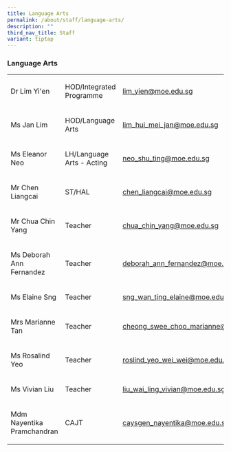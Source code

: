 ```yaml
---
title: Language Arts
permalink: /about/staff/language-arts/
description: ""
third_nav_title: Staff
variant: tiptap
---
```

<h3>Language Arts</h3><table><tbody><tr><td rowspan="1" colspan="1"><p>Dr Lim Yi'en</p></td><td rowspan="1" colspan="1"><p>HOD/Integrated Programme</p></td><td rowspan="1" colspan="1"><p><a href="mailto:lim_yien@moe.edu.sg" rel="noopener noreferrer nofollow" target="_blank">lim_yien@moe.edu.sg</a></p></td></tr><tr><td rowspan="1" colspan="1"><p>Ms Jan Lim</p></td><td rowspan="1" colspan="1"><p>HOD/Language Arts</p></td><td rowspan="1" colspan="1"><p><a href="mailto:lim_hui_mei_jan@moe.edu.sg" rel="noopener noreferrer nofollow" target="_blank">lim_hui_mei_jan@moe.edu.sg</a></p></td></tr><tr><td rowspan="1" colspan="1"><p>Ms Eleanor Neo</p></td><td rowspan="1" colspan="1"><p>LH/Language Arts - Acting</p></td><td rowspan="1" colspan="1"><p><a href="mailto:neo_shu_ting@moe.edu.sg" rel="noopener noreferrer nofollow" target="_blank">neo_shu_ting@moe.edu.sg</a></p></td></tr><tr><td rowspan="1" colspan="1"><p>Mr Chen Liangcai</p></td><td rowspan="1" colspan="1"><p>ST/HAL</p></td><td rowspan="1" colspan="1"><p><a href="mailto:chen_liangcai@moe.edu.sg" rel="noopener noreferrer nofollow" target="_blank">chen_liangcai@moe.edu.sg</a></p></td></tr><tr><td rowspan="1" colspan="1"><p>Mr Chua Chin Yang</p></td><td rowspan="1" colspan="1"><p>Teacher</p></td><td rowspan="1" colspan="1"><p><a href="mailto:chua_chin_yang@moe.edu.sg" rel="noopener noreferrer nofollow" target="_blank">chua_chin_yang@moe.edu.sg</a></p></td></tr><tr><td rowspan="1" colspan="1"><p>Ms Deborah Ann Fernandez</p></td><td rowspan="1" colspan="1"><p>Teacher</p></td><td rowspan="1" colspan="1"><p><a href="mailto:deborah_ann_fernandez@moe.edu.sg" rel="noopener noreferrer nofollow" target="_blank">deborah_ann_fernandez@moe.edu.sg</a></p></td></tr><tr><td rowspan="1" colspan="1"><p>Ms Elaine Sng</p></td><td rowspan="1" colspan="1"><p>Teacher</p></td><td rowspan="1" colspan="1"><p><a href="mailto:sng_wan_ting_elaine@moe.edu.sg" rel="noopener noreferrer nofollow" target="_blank">sng_wan_ting_elaine@moe.edu.sg</a></p></td></tr><tr><td rowspan="1" colspan="1"><p>Mrs Marianne Tan</p></td><td rowspan="1" colspan="1"><p>Teacher</p></td><td rowspan="1" colspan="1"><p><a href="mailto:cheong_swee_choo_marianne@moe.edu.sg" rel="noopener noreferrer nofollow" target="_blank">cheong_swee_choo_marianne@moe.edu.sg</a></p></td></tr><tr><td rowspan="1" colspan="1"><p>Ms Rosalind Yeo</p></td><td rowspan="1" colspan="1"><p>Teacher</p></td><td rowspan="1" colspan="1"><p><a href="mailto:roslind_yeo_wei_wei@moe.edu.sg" rel="noopener noreferrer nofollow" target="_blank">roslind_yeo_wei_wei@moe.edu.sg</a></p></td></tr><tr><td rowspan="1" colspan="1"><p>Ms Vivian Liu</p></td><td rowspan="1" colspan="1"><p>Teacher</p></td><td rowspan="1" colspan="1"><p><a href="mailto:liu_wai_ling_vivian@moe.edu.sg" rel="noopener noreferrer nofollow" target="_blank">liu_wai_ling_vivian@moe.edu.sg</a></p></td></tr><tr><td rowspan="1" colspan="1"><p>Mdm Nayentika Pramchandran</p></td><td rowspan="1" colspan="1"><p>CAJT</p></td><td rowspan="1" colspan="1"><p><a href="mailto:caysgen_nayentika@moe.edu.sg" rel="noopener noreferrer nofollow" target="_blank">caysgen_nayentika@moe.edu.sg</a></p></td></tr></tbody></table><p></p>